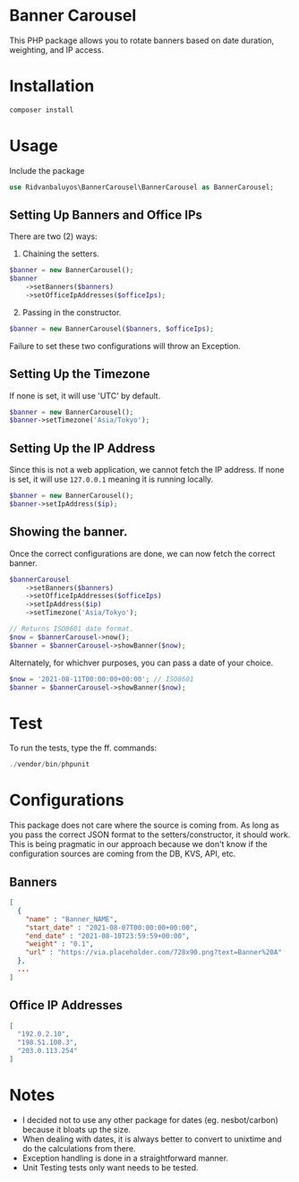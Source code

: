 # Banner Carousel
This PHP package allows you to rotate banners based on date duration, weighting, and IP access.

# Installation
```php
composer install
```

# Usage
Include the package
```php
use Ridvanbaluyos\BannerCarousel\BannerCarousel as BannerCarousel;
```

## Setting Up Banners and Office IPs
There are two (2) ways:
1. Chaining the setters.
```php
$banner = new BannerCarousel();
$banner
    ->setBanners($banners)
    ->setOfficeIpAddresses($officeIps);
```
2. Passing in the constructor.
```php
$banner = new BannerCarousel($banners, $officeIps);
```
Failure to set these two configurations will throw an Exception.
## Setting Up the Timezone
If none is set, it will use 'UTC' by default.
```php
$banner = new BannerCarousel();
$banner->setTimezone('Asia/Tokyo');
```

## Setting Up the IP Address
Since this is not a web application, we cannot fetch the IP address.
If none is set, it will use `127.0.0.1` meaning it is running locally.
```php
$banner = new BannerCarousel();
$banner->setIpAddress($ip);
```

## Showing the banner.
Once the correct configurations are done, we can now fetch the correct banner.
```php
$bannerCarousel
    ->setBanners($banners)
    ->setOfficeIpAddresses($officeIps)
    ->setIpAddress($ip)
    ->setTimezone('Asia/Tokyo');

// Returns ISO8601 date format.
$now = $bannerCarousel->now();
$banner = $bannerCarousel->showBanner($now);
```
Alternately, for whichver purposes, you can pass a date of your choice.
```php
$now = '2021-08-11T00:00:00+00:00'; // ISO8601
$banner = $bannerCarousel->showBanner($now);
```

# Test
To run the tests, type the ff. commands:
```php
./vendor/bin/phpunit
```

# Configurations
This package does not care where the source is coming from.
As long as you pass the correct JSON format to the setters/constructor, it should work.
This is being pragmatic in our approach because we don't know if the configuration sources
are coming from the DB, KVS, API, etc.
## Banners
```json
[
  {
    "name" : "Banner_NAME",
    "start_date" : "2021-08-07T00:00:00+00:00",
    "end_date" : "2021-08-10T23:59:59+00:00",
    "weight" : "0.1",
    "url" : "https://via.placeholder.com/728x90.png?text=Banner%20A"
  },
  ...
]
```

## Office IP Addresses
```json
[
  "192.0.2.10",
  "198.51.100.3",
  "203.0.113.254"
]
```

# Notes
- I decided not to use any other package for dates (eg. nesbot/carbon) because it bloats up the size.
- When dealing with dates, it is always better to convert to unixtime and do the calculations from there.
- Exception handling is done in a straightforward manner.
- Unit Testing tests only want needs to be tested.